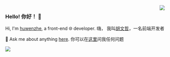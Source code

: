 <img align='right' src='https://github-readme-stats.vercel.app/api?username=u10k&show_icons=true&&theme=default&hide=["contribs"]&&hide_title=true' /> 

### Hello! 你好！ 👋

Hi, I'm [huwenzhe](https://www.huwenzhe.com), a front-end 🌐 developer.
嗨， 我叫[胡文哲](https://www.huwenzhe.com)，一名前端开发者

💬 Ask me about anything [here](https://github.com/u10k/u10k/issues).
你可以在[这里](https://github.com/u10k/u10k/issues)问我任何问题

![](https://visitor-badge.laobi.icu/badge?page_id=u10k.u10k)



<!--

[![stat](https://github-readme-stats.vercel.app/api?username=u10k&show_icons=true&&theme=default&hide=["contribs"])](https://github.com/u10k)

[![Top Langs](https://github-readme-stats.vercel.app/api/top-langs/?username=u10k&layout=compact)](https://github.com/u10k)

<details>
<summary>CLICK ME</summary>

![ip test](https://ip.ntrqq.net/images/yosuga.png?wd=JTIw&r=f7eppzl6j6)
</details>

-->
